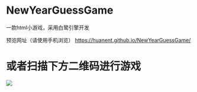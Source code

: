  # NewYearGuessGame
一款html小游戏，采用白鹭引擎开发

预览网址（请使用手机浏览）
https://huanent.github.io/NewYearGuessGame/

# 或者扫描下方二维码进行游戏

![](https://huanent.github.io/NewYearGuessGame/1492923245.png)
